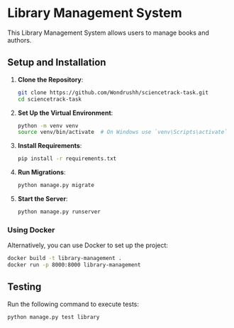 # Library Management System

This Library Management System allows users to manage books and authors.


## Setup and Installation

1. **Clone the Repository**:
   ```bash
   git clone https://github.com/Wondrushh/sciencetrack-task.git
   cd sciencetrack-task
   ```

2. **Set Up the Virtual Environment**:
   ```bash
   python -m venv venv
   source venv/bin/activate  # On Windows use `venv\Scripts\activate`
   ```

3. **Install Requirements**:
   ```bash
   pip install -r requirements.txt
   ```

4. **Run Migrations**:
   ```bash
   python manage.py migrate
   ```

5. **Start the Server**:
   ```bash
   python manage.py runserver
   ```

### Using Docker

Alternatively, you can use Docker to set up the project:

```bash
docker build -t library-management .
docker run -p 8000:8000 library-management
```

## Testing

Run the following command to execute tests:

```bash
python manage.py test library
```